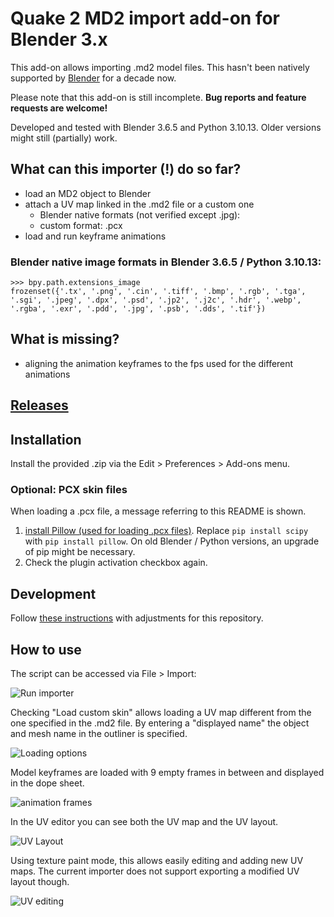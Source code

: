 # Quake 2 MD2 import add-on for Blender 3.x
This add-on allows importing .md2 model files. This hasn't been
natively supported by [Blender](https://www.blender.org/) for
a decade now.

Please note that this add-on is still incomplete. **Bug reports and feature
requests are welcome!**

Developed and tested with Blender 3.6.5 and Python 3.10.13.
Older versions might still (partially) work.

## What can this importer (!) do so far?

- load an MD2 object to Blender
- attach a UV map linked in the .md2 file or a custom one
  - Blender native formats (not verified except .jpg):
  - custom format: .pcx
- load and run keyframe animations

### Blender native image formats in Blender 3.6.5 / Python 3.10.13:
```python3
>>> bpy.path.extensions_image
frozenset({'.tx', '.png', '.cin', '.tiff', '.bmp', '.rgb', '.tga', '.sgi', '.jpeg', '.dpx', '.psd', '.jp2', '.j2c', '.hdr', '.webp', '.rgba', '.exr', '.pdd', '.jpg', '.psb', '.dds', '.tif'})
```
## What is missing?

- aligning the animation keyframes to the fps used for the different animations

## [Releases](https://github.com/lennart-g/blender-md2-importer/releases)

## Installation
Install the provided .zip via the Edit > Preferences > Add-ons menu.

### Optional: PCX skin files
When loading a .pcx file, a message referring to this README is shown.

1. [install Pillow (used for loading .pcx files)](https://blender.stackexchange.com/a/122337). 
Replace `pip install scipy` with `pip install pillow`.
On old Blender / Python versions, an upgrade of pip might be necessary.
2. Check the plugin activation checkbox again.

## Development
Follow [these instructions](https://github.com/lennart-g/bsp_hacking/blob/master/docs/blender_importer.md)
with adjustments for this repository.

## How to use

The script can be accessed via File > Import:

![Run importer](imgs/run_script.png)

Checking "Load custom skin" allows loading a UV map different
from the one specified in the .md2 file. By entering a
"displayed name" the object and mesh name in the outliner
is specified.

![Loading options](imgs/loading_options.png)

Model keyframes are loaded with 9 empty frames in between
and displayed in the dope sheet.

![animation frames](imgs/flag_animation_frames.png)

In the UV editor you can see both the UV map and
the UV layout.

![UV Layout](imgs/uv_layout.png)

Using texture paint mode, this allows easily editing
and adding new UV maps. The current importer does not
support exporting a modified UV layout though.

![UV editing](imgs/texture_paint.png)
